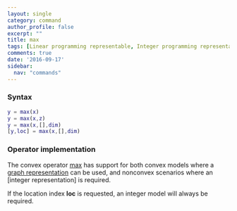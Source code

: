```yaml
---
layout: single
category: command
author_profile: false
excerpt: ""
title: max
tags: [Linear programming representable, Integer programming representable]
comments: true
date: '2016-09-17'
sidebar:
  nav: "commands"
---
```


### Syntax

````matlab
y = max(x)
y = max(x,z)
y = max(x,[],dim)
[y,loc] = max(x,[],dim)
````

### Operator implementation

The convex operator [max](/command/max) has support for both convex models where a [graph representation](/tutorial/nonlinearoperatorsgraphs) can be used, and nonconvex scenarios where an [integer representation] is required.

If the location index **loc** is requested, an integer model will always be required.

